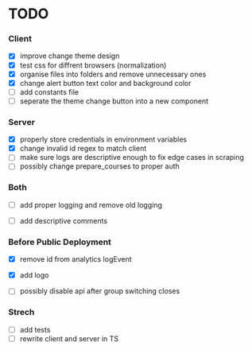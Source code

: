 # TODO

### Client
- [x] improve change theme design
- [x] test css for diffrent browsers (normalization)
- [x] organise files into folders and remove unnecessary ones 
- [x] change alert button text color and background color
- [ ] add constants file
- [ ] seperate the theme change button into a new component

### Server
- [x] properly store credentials in environment variables
- [x] change invalid id regex to match client
- [ ] make sure logs are descriptive enough to fix edge cases in scraping
- [ ] possibly change prepare_courses to proper auth

### Both
- [ ] add proper logging and remove old logging
- [ ] add descriptive comments


### Before Public Deployment
- [x] remove id from analytics logEvent
- [x] add logo
- [ ] possibly disable api after group switching closes


### Strech
- [ ] add tests
- [ ] rewrite client and server in TS